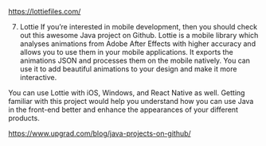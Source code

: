 https://lottiefiles.com/


7. Lottie
If you’re interested in mobile development, then you should check out this awesome Java project on Github. Lottie is a mobile library which analyses animations from Adobe After Effects with higher accuracy and allows you to use them in your mobile applications. It exports the animations JSON and processes them on the mobile natively. You can use it to add beautiful animations to your design and make it more interactive. 

You can use Lottie with iOS, Windows, and React Native as well. Getting familiar with this project would help you understand how you can use Java in the front-end better and enhance the appearances of your different products.

https://www.upgrad.com/blog/java-projects-on-github/